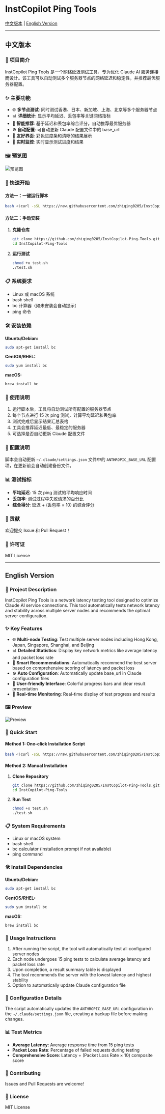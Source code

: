 # InstCopilot Ping Tools

[中文版本](#中文版本) | [English Version](#english-version)

---

## 中文版本

### 📖 项目简介

InstCopilot Ping Tools 是一个网络延迟测试工具，专为优化 Claude AI 服务连接而设计。该工具可以自动测试多个服务器节点的网络延迟和稳定性，并推荐最优服务器配置。

### ✨ 主要功能

- 🌐 **多节点测试**: 同时测试香港、日本、新加坡、上海、北京等多个服务器节点
- 📊 **详细统计**: 显示平均延迟、丢包率等关键网络指标
- 🎯 **智能推荐**: 基于延迟和丢包率综合评分，自动推荐最优服务器
- ⚙️ **自动配置**: 可自动更新 Claude 配置文件中的 base_url
- 🎨 **友好界面**: 彩色进度条和清晰的结果展示
- 🔄 **实时监控**: 实时显示测试进度和结果

### 🖼️ 预览图

![预览图](images/preview.png)

### 🚀 快速开始

#### 方法一：一键运行脚本

```bash
bash <(curl -sSL https://raw.githubusercontent.com/zhiqing0205/InstCopilot-Ping-Tools/main/test.sh)
```

#### 方法二：手动安装

1. **克隆仓库**
   ```bash
   git clone https://github.com/zhiqing0205/InstCopilot-Ping-Tools.git
   cd InstCopilot-Ping-Tools
   ```

2. **运行测试**
   ```bash
   chmod +x test.sh
   ./test.sh
   ```

### 📋 系统要求

- Linux 或 macOS 系统
- bash shell
- bc 计算器（如未安装会自动提示）
- ping 命令

### 🛠️ 安装依赖

**Ubuntu/Debian:**
```bash
sudo apt-get install bc
```

**CentOS/RHEL:**
```bash
sudo yum install bc
```

**macOS:**
```bash
brew install bc
```

### 📝 使用说明

1. 运行脚本后，工具将自动测试所有配置的服务器节点
2. 每个节点进行 15 次 ping 测试，计算平均延迟和丢包率
3. 测试完成后显示结果汇总表格
4. 工具会推荐延迟最低、最稳定的服务器
5. 可选择是否自动更新 Claude 配置文件

### 🔧 配置说明

脚本会自动更新 `~/.claude/settings.json` 文件中的 `ANTHROPIC_BASE_URL` 配置项，在更新前会自动创建备份文件。

### 📊 测试指标

- **平均延迟**: 15 次 ping 测试的平均响应时间
- **丢包率**: 测试过程中失败请求的百分比
- **综合得分**: 延迟 + (丢包率 × 10) 的综合评分

### 🤝 贡献

欢迎提交 Issue 和 Pull Request！

### 📄 许可证

MIT License

---

## English Version

### 📖 Project Description

InstCopilot Ping Tools is a network latency testing tool designed to optimize Claude AI service connections. This tool automatically tests network latency and stability across multiple server nodes and recommends the optimal server configuration.

### ✨ Key Features

- 🌐 **Multi-node Testing**: Test multiple server nodes including Hong Kong, Japan, Singapore, Shanghai, and Beijing
- 📊 **Detailed Statistics**: Display key network metrics like average latency and packet loss rate
- 🎯 **Smart Recommendations**: Automatically recommend the best server based on comprehensive scoring of latency and packet loss
- ⚙️ **Auto Configuration**: Automatically update base_url in Claude configuration files
- 🎨 **User-friendly Interface**: Colorful progress bars and clear result presentation
- 🔄 **Real-time Monitoring**: Real-time display of test progress and results

### 🖼️ Preview

![Preview](images/preview.png)

### 🚀 Quick Start

#### Method 1: One-click Installation Script

```bash
bash <(curl -sSL https://raw.githubusercontent.com/zhiqing0205/InstCopilot-Ping-Tools/main/test.sh)
```

#### Method 2: Manual Installation

1. **Clone Repository**
   ```bash
   git clone https://github.com/zhiqing0205/InstCopilot-Ping-Tools.git
   cd InstCopilot-Ping-Tools
   ```

2. **Run Test**
   ```bash
   chmod +x test.sh
   ./test.sh
   ```

### 📋 System Requirements

- Linux or macOS system
- bash shell
- bc calculator (installation prompt if not available)
- ping command

### 🛠️ Install Dependencies

**Ubuntu/Debian:**
```bash
sudo apt-get install bc
```

**CentOS/RHEL:**
```bash
sudo yum install bc
```

**macOS:**
```bash
brew install bc
```

### 📝 Usage Instructions

1. After running the script, the tool will automatically test all configured server nodes
2. Each node undergoes 15 ping tests to calculate average latency and packet loss rate
3. Upon completion, a result summary table is displayed
4. The tool recommends the server with the lowest latency and highest stability
5. Option to automatically update Claude configuration file

### 🔧 Configuration Details

The script automatically updates the `ANTHROPIC_BASE_URL` configuration in the `~/.claude/settings.json` file, creating a backup file before making changes.

### 📊 Test Metrics

- **Average Latency**: Average response time from 15 ping tests
- **Packet Loss Rate**: Percentage of failed requests during testing
- **Comprehensive Score**: Latency + (Packet Loss Rate × 10) composite score

### 🤝 Contributing

Issues and Pull Requests are welcome!

### 📄 License

MIT License